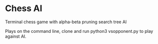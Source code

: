 # Chess AI
Terminal chess game with alpha-beta pruning search tree AI

Plays on the command line, clone and run python3 vsopponent.py to play against AI.
